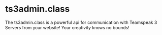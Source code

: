 # ts3admin.class
The ts3admin.class is a powerful api for communication with Teamspeak 3 Servers from your website! Your creativity knows no bounds!
